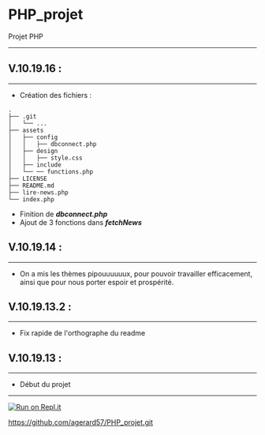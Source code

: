 
# **PHP_projet**

Projet PHP
___
  
## **V.10.19.16 :**

___
  

- Création des fichiers :

```
.
├── .git
│   └── ...
├── assets
│   ├── config
│   │   ├── dbconnect.php
│   ├── design
│   │   ├── style.css
│   ├── include
│   └── ── functions.php
├── LICENSE
├── README.md
├── lire-news.php
└── index.php
```

- Finition de ***dbconnect.php***
- Ajout de 3 fonctions dans ***fetchNews***

## **V.10.19.14 :**

___

- On a mis les thèmes pipouuuuuux, pour pouvoir travailler efficacement, ainsi que pour nous porter espoir et prospérité.


## **V.10.19.13.2 :**

___
  
- Fix rapide de l'orthographe du readme
  
## **V.10.19.13 :**

___
  
- Début du projet

___

[![Run on Repl.it](https://repl.it/badge/github/agerard57/PHP_projet)](https://repl.it/github/agerard57/PHP_projet)

https://github.com/agerard57/PHP_projet.git
